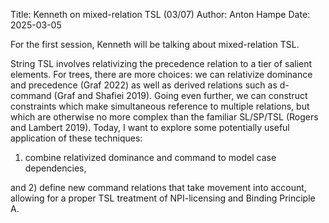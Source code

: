 Title: Kenneth on mixed-relation TSL (03/07)
Author: Anton Hampe
Date: 2025-03-05

For the first session, Kenneth will be talking about mixed-relation TSL.

String TSL involves relativizing the precedence relation to a tier of salient elements. 
For trees, there are more choices: we can relativize dominance and precedence (Graf 2022) as well as derived relations such as d-command (Graf and Shafiei 2019). 
Going even further, we can construct constraints which make simultaneous reference to multiple relations, but which are otherwise no more complex than the familiar SL/SP/TSL (Rogers and Lambert 2019). 
Today, I want to explore some potentially useful application of these techniques: 

1) combine relativized dominance and command to model case dependencies, 

and 2) define new command relations that take movement into account, allowing for a proper TSL treatment of NPI-licensing and Binding Principle A.
